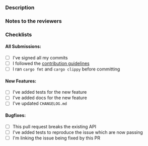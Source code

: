 <!-- You can erase any parts of this template not applicable to your Pull Request. -->

### Description

<!-- Describe the purpose of this PR, what's being adding and/or fixed -->

### Notes to the reviewers

<!-- In this section you can include notes directed to the reviewers, like explaining why some parts
of the PR were done in a specific way -->

### Checklists

#### All Submissions:

* [ ] I've signed all my commits
* [ ] I followed the [contribution guidelines](https://github.com/bitcoindevkit/bdk-cli/blob/master/CONTRIBUTING.md)
* [ ] I ran `cargo fmt` and `cargo clippy` before committing

#### New Features:

* [ ] I've added tests for the new feature
* [ ] I've added docs for the new feature
* [ ] I've updated `CHANGELOG.md`

#### Bugfixes:

* [ ] This pull request breaks the existing API
* [ ] I've added tests to reproduce the issue which are now passing
* [ ] I'm linking the issue being fixed by this PR
